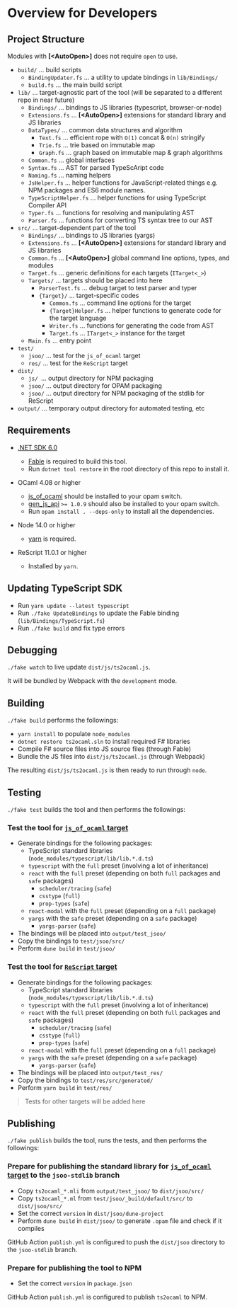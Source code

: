 Overview for Developers
=======================

## Project Structure

Modules with **\[\<AutoOpen\>\]** does not require `open` to use.

- `build/` ... build scripts
  - `BindingUpdater.fs` ... a utility to update bindings in `lib/Bindings/`
  - `build.fs` ... the main build script
- `lib/` ... target-agnostic part of the tool (will be separated to a different repo in near future)
  - `Bindings/` ... bindings to JS libraries (typescript, browser-or-node)
  - `Extensions.fs` ... **\[\<AutoOpen\>\]** extensions for standard library and JS libraries
  - `DataTypes/`  ... common data structures and algorithm
    - `Text.fs`  ... efficient rope with `O(1)` concat & `O(n)` stringify
    - `Trie.fs`  ... trie based on immutable map
    - `Graph.fs` ... graph based on immutable map & graph algorithms
  - `Common.fs` ... global interfaces
  - `Syntax.fs` ... AST for parsed TypeScAript code
  - `Naming.fs` ... naming helpers
  - `JsHelper.fs` ... helper functions for JavaScript-related things e.g. NPM packages and ES6 module names.
  - `TypeScriptHelper.fs` ... helper functions for using TypeScript Compiler API
  - `Typer.fs`  ... functions for resolving and manipulating AST
  - `Parser.fs` ... functions for converting TS syntax tree to our AST
- `src/` ... target-dependent part of the tool
  - `Bindings/` ... bindings to JS libraries (yargs)
  - `Extensions.fs` ... **\[\<AutoOpen\>\]** extensions for standard library and JS libraries
  - `Common.fs` ... **\[\<AutoOpen\>\]** global command line options, types, and modules
  - `Target.fs` ... generic definitions for each targets (`ITarget<_>`)
  - `Targets/`  ... targets should be placed into here
    - `ParserTest.fs` ... debug target to test parser and typer
    - `{Target}/` ... target-specific codes
      - `Common.fs` ... command line options for the target
      - `{Target}Helper.fs` ... helper functions to generate code for the target language
      - `Writer.fs` ... functions for generating the code from AST
      - `Target.fs` ... `ITarget<_>` instance for the target
  - `Main.fs` ... entry point
- `test/`
  - `jsoo/` ... test for the `js_of_ocaml` target
  - `res/` ... test for the `ReScript` target
- `dist/`
  - `js/ `... output directory for NPM packaging
  - `jsoo/` ... output directory for OPAM packaging
  - `jsoo/` ... output directory for NPM packaging of the stdlib for ReScript
- `output/` ... temporary output directory for automated testing, etc

## Requirements

- [.NET SDK 6.0](https://dotnet.microsoft.com/download/dotnet/6.0)
  - [Fable](https://fable.io/) is required to build this tool.
  - Run `dotnet tool restore` in the root directory of this repo to install it.

- OCaml 4.08 or higher
  - [js_of_ocaml](https://github.com/ocsigen/js_of_ocaml) should be installed to your opam switch.
  - [gen_js_api](https://github.com/LexiFi/gen_js_api) `>= 1.0.9` should also be installed to your opam switch.
  - Run `opam install . --deps-only` to install all the dependencies.

- Node 14.0 or higher
  - [yarn](https://yarnpkg.com/) is required.

- ReScript 11.0.1 or higher
  - Installed by `yarn`.

## Updating TypeScript SDK

- Run `yarn update --latest typescript`
- Run `./fake UpdateBindings` to update the Fable binding (`lib/Bindings/TypeScript.fs`)
- Run `./fake build` and fix type errors

## Debugging

`./fake watch` to live update `dist/js/ts2ocaml.js`.

It will be bundled by Webpack with the `development` mode.

## Building

`./fake build` performs the followings:
- `yarn install` to populate `node_modules`
- `dotnet restore ts2ocaml.sln` to install required F# libraries
- Compile F# source files into JS source files (through Fable)
- Bundle the JS files into `dist/js/ts2ocaml.js` (through Webpack)

The resulting `dist/js/ts2ocaml.js` is then ready to run through `node`.

## Testing

`./fake test` builds the tool and then performs the followings:

### Test the tool for [`js_of_ocaml` target](js_of_ocaml.md)

- Generate bindings for the following packages:
  - TypeScript standard libraries (`node_modules/typescript/lib/lib.*.d.ts`)
  - `typescript` with the `full` preset (involving a lot of inheritance)
  - `react` with the `full` preset (depending on both `full` packages and `safe` packages)
    - `scheduler/tracing` (`safe`)
    - `csstype` (`full`)
    - `prop-types` (`safe`)
  - `react-modal` with the `full` preset (depending on a `full` package)
  - `yargs` with the `safe` preset (depending on a `safe` package)
    - `yargs-parser` (`safe`)
- The bindings will be placed into `output/test_jsoo/`
- Copy the bindings to `test/jsoo/src/`
- Perform `dune build` in `test/jsoo/`

### Test the tool for [`ReScript` target](rescript.md)

- Generate bindings for the following packages:
  - TypeScript standard libraries (`node_modules/typescript/lib/lib.*.d.ts`)
  - `typescript` with the `full` preset (involving a lot of inheritance)
  - `react` with the `full` preset (depending on both `full` packages and `safe` packages)
    - `scheduler/tracing` (`safe`)
    - `csstype` (`full`)
    - `prop-types` (`safe`)
  - `react-modal` with the `full` preset (depending on a `full` package)
  - `yargs` with the `safe` preset (depending on a `safe` package)
    - `yargs-parser` (`safe`)
- The bindings will be placed into `output/test_res/`
- Copy the bindings to `test/res/src/generated/`
- Perform `yarn build` in `test/res/`

> Tests for other targets will be added here

## Publishing

`./fake publish` builds the tool, runs the tests, and then performs the followings:

### Prepare for publishing the standard library for [`js_of_ocaml` target](js_of_ocaml.md) to the `jsoo-stdlib` branch

- Copy `ts2ocaml_*.mli` from `output/test_jsoo/` to `dist/jsoo/src/`
- Copy `ts2ocaml_*.ml`  from `test/jsoo/_build/default/src/` to `dist/jsoo/src/`
- Set the correct `version` in `dist/jsoo/dune-project`
- Perform `dune build` in `dist/jsoo/` to generate `.opam` file and check if it compiles

GitHub Action `publish.yml` is configured to push the `dist/jsoo` directory to the `jsoo-stdlib` branch.

### Prepare for publishing the tool to NPM

- Set the correct `version` in `package.json`

GitHub Action `publish.yml` is configured to publish `ts2ocaml` to NPM.
